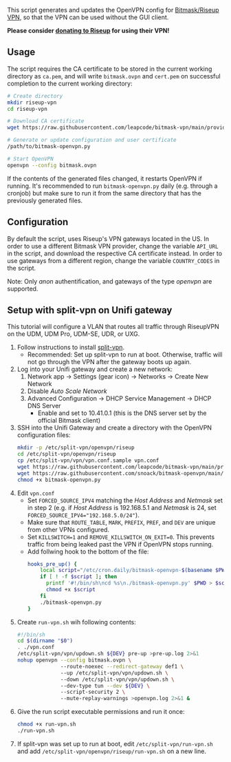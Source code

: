 This script generates and updates the OpenVPN config for [Bitmask/Riseup VPN][bitmask-vpn],
so that the VPN can be used without the GUI client.

**Please consider [donating to Riseup][donate] for using their VPN!**

## Usage

The script requires the CA certificate to be stored in the current working
directory as `ca.pem`, and will write `bitmask.ovpn` and `cert.pem` on
successful completion to the current working directory:

```sh
# Create directory
mkdir riseup-vpn
cd riseup-vpn

# Download CA certificate
wget https://raw.githubusercontent.com/leapcode/bitmask-vpn/main/providers/riseup/riseup-ca.crt -O ca.pem

# Generate or update configuration and user certificate
/path/to/bitmask-openvpn.py

# Start OpenVPN
openvpn --config bitmask.ovpn
```

If the contents of the generated files changed, it restarts OpenVPN if running.
It's recommended to run `bitmask-openvpn.py` daily (e.g. through a cronjob) but
make sure to run it from the same directory that has the previously generated files.

## Configuration

By default the script, uses Riseup's VPN gateways located in the US. In order to
use a different Bitmask VPN provider, change the variable `API_URL` in the script,
and download the respective CA certificate instead. In order to use gateways from
a different region, change the variable `COUNTRY_CODES` in the script.

Note: Only *anon* authentification, and gateways of the type *openvpn* are supported.

## Setup with split-vpn on Unifi gateway

This tutorial will configure a VLAN that routes all traffic through RiseupVPN
on the UDM, UDM Pro, UDM-SE, UDR, or UXG.

1. Follow instructions to install [split-vpn].
    * Recommended: Set up split-vpn to run at boot. Otherwise, traffic will not
      go through the VPN after the gateway boots up again.
2. Log into your Unifi gateway and create a new network:
    1. Network app -> Settings (gear icon) -> Networks -> Create New Network
    2. Disable *Auto Scale Network*
    3. Advanced Configuration -> DHCP Service Management -> DHCP DNS Server
        * Enable and set to 10.41.0.1 (this is the DNS server set by the official Bitmask client)
3. SSH into the Unifi Gateway and create a directory with the OpenVPN configuration files:
    ```sh
    mkdir -p /etc/split-vpn/openvpn/riseup
    cd /etc/split-vpn/openvpn/riseup
    cp /etc/split-vpn/vpn/vpn.conf.sample vpn.conf
    wget https://raw.githubusercontent.com/leapcode/bitmask-vpn/main/providers/riseup/riseup-ca.crt -O ca.pem
    wget https://raw.githubusercontent.com/snoack/bitmask-openvpn/main/bitmask-openvpn.py
    chmod +x bitmask-openvpn.py
    ```
4. Edit `vpn.conf`
    * Set `FORCED_SOURCE_IPV4` matching the *Host Address* and
      *Netmask* set in step 2 (e.g. if *Host Address* is 192.168.5.1
      and *Netmask* is 24, set `FORCED_SOURCE_IPV4="192.168.5.0/24"`).
    * Make sure that `ROUTE_TABLE`, `MARK`, `PREFIX`, `PREF`, and `DEV`
      are unique from other VPNs configured.
    * Set `KILLSWITCH=1` and `REMOVE_KILLSWITCH_ON_EXIT=0`. This prevents
      traffic from being leaked past the VPN if OpenVPN stops running.
    * Add follwing hook to the bottom of the file:
        ```sh
        hooks_pre_up() {
            local script="/etc/cron.daily/bitmask-openvpn-$(basename $PWD)"
            if [ ! -f $script ]; then
              printf '#!/bin/sh\ncd %s\n./bitmask-openvpn.py' $PWD > $script
              chmod +x $script
            fi
            ./bitmask-openvpn.py
        }
        ```
5. Create `run-vpn.sh` wih following contents:
    ```sh
    #!/bin/sh                                                                                            
    cd $(dirname "$0")                                                                                   
    . ./vpn.conf                                                                                         
    /etc/split-vpn/vpn/updown.sh ${DEV} pre-up >pre-up.log 2>&1                                          
    nohup openvpn --config bitmask.ovpn \                                                                
                  --route-noexec --redirect-gateway def1 \                                               
                  --up /etc/split-vpn/vpn/updown.sh \                                                    
                  --down /etc/split-vpn/vpn/updown.sh \                                                  
                  --dev-type tun --dev ${DEV} \                                                          
                  --script-security 2 \                                                                  
                  --mute-replay-warnings >openvpn.log 2>&1 &
    ```
6. Give the run script executable permissions and run it once:
    ```sh
    chmod +x run-vpn.sh
    ./run-vpn.sh
    ```
7. If split-vpn was set up to run at boot, edit `/etc/split-vpn/run-vpn.sh`
   and add `/etc/split-vpn/openvpn/riseup/run-vpn.sh` on a new line.

[bitmask-vpn]: https://github.com/leapcode/bitmask-vpn
[donate]: https://riseup.net/en/donate
[split-vpn]: https://github.com/peacey/split-vpn
